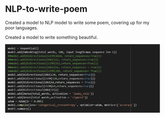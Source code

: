# NLP-to-write-poem
Created a model to NLP model to write some poem, covering up for my poor languages. 

Created a model to write something beautiful.

![model image](https://github.com/sanidhaya/NLP-to-write-poem/blob/main/Capture.PNG)
